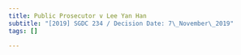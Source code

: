 ```yaml
---
title: Public Prosecutor v Lee Yan Han
subtitle: "[2019] SGDC 234 / Decision Date: 7\_November\_2019"
tags: []

---
```

